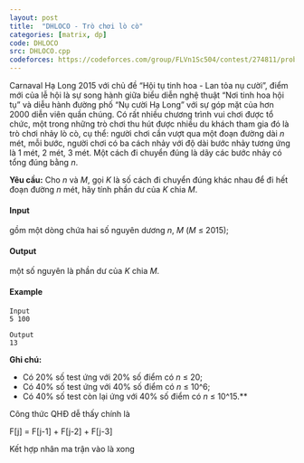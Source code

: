 ```yaml
---
layout: post
title:  "DHLOCO - Trò chơi lò cò"
categories: [matrix, dp]
code: DHLOCO
src: DHLOCO.cpp
codeforces: https://codeforces.com/group/FLVn1Sc504/contest/274811/problem/S
---
```




  


Carnaval Hạ Long 2015 với chủ đề “Hội tụ tinh hoa - Lan tỏa nụ cười”, điểm mới của lễ hội là sự song hành giữa biểu diễn nghệ thuật “Nơi tinh hoa hội tụ” và diễu hành đường phố “Nụ cười Hạ Long” với sự góp mặt của hơn 2000 diễn viên quần chúng. Có rất nhiều chương trình vui chơi được tổ chức, một trong những trò chơi thu hút được nhiều du khách tham gia đó là trò chơi nhảy lò cò, cụ thể: người chơi cần vượt qua một đoạn đường dài _n_ mét, mỗi bước, người chơi có ba cách nhảy với độ dài bước nhảy tương ứng là 1 mét, 2 mét, 3 mét. Một cách đi chuyển đúng là dãy các bước nhảy có tổng đúng bằng _n_.

**Yêu cầu:** Cho _n_ và _M_, gọi _K_ là số cách đi chuyển đúng khác nhau để đi hết đoạn đường _n_ mét, hãy tính phần dư của _K_ chia _M_.

#### Input

gồm một dòng chứa hai số nguyên dương _n_, _M_ (_M_ ≤ 2015);

#### Output

một số nguyên là phần dư của _K_ chia _M_.

#### Example

```
Input
5 100

Output
13
```

**Ghi chú:**

+ Có 20% số test ứng với 20% số điểm có _n_ ≤ 20;
+ Có 40% số test ứng với 40% số điểm có _n_ ≤ 10^6;
+ Có 40% số test còn lại ứng với 40% số điểm có _n_ ≤ 10^15.** 

<!--more-->



Công thức QHĐ dễ thấy chính là

F[j] = F[j-1] + F[j-2] + F[j-3]

Kết hợp nhân ma trận vào là xong
